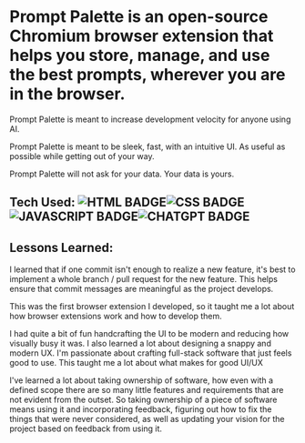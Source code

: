 # Prompt Palette is an open-source Chromium browser extension that helps you store, manage, and use the best prompts, wherever you are in the browser. 

Prompt Palette is meant to increase development velocity for anyone using AI. 

Prompt Palette is meant to be sleek, fast, with an intuitive UI. As useful as possible while getting out of your way.

Prompt Palette will not ask for your data. Your data is yours.


## Tech Used: ![HTML BADGE](https://img.shields.io/static/v1?label=|&message=HTML&color=3c7f5d&style=plastic&logo=html5)![CSS BADGE](https://img.shields.io/static/v1?label=|&message=CSS&color=285f65&style=plastic&logo=css3)![JAVASCRIPT BADGE](https://img.shields.io/static/v1?label=|&message=JAVASCRIPT&color=3c7f5d&style=plastic&logo=javascript)![CHATGPT BADGE](https://img.shields.io/static/v1?label=|&message=CHATGPT&color=285f65&style=plastic&logo=openai)

## Lessons Learned:

I learned that if one commit isn't enough to realize a new feature, it's best to implement a whole branch / pull request for the new feature. This helps ensure that commit messages are meaningful as the project develops.

This was the first browser extension I developed, so it taught me a lot about how browser extensions work and how to develop them.

I had quite a bit of fun handcrafting the UI to be modern and reducing how visually busy it was. I also learned a lot about designing a snappy and modern UX. I'm passionate about crafting full-stack software that just feels good to use. This taught me a lot about what makes for good UI/UX

I've learned a lot about taking ownership of software, how even with a defined scope there are so many little features and requirements that are not evident from the outset. So taking ownership of a piece of software means using it and incorporating feedback, figuring out how to fix the things that were never considered, as well as updating your vision for the project based on feedback from using it.


